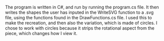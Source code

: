The program is written in C#, and run by running the program.cs file. It then writes the shapes the user has inputed in the WriteSVG function to a .svg file, using the functions found in the DrawFunctions.cs file. I used this to make the recreation, and then also the variation, which is made of circles. I chose to work with circles because it strips the rotational aspect from the piece, which changes how I view it.